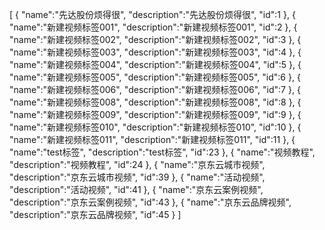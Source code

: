 [
	{
		"name":"先达股份烦得很",
		"description":"先达股份烦得很",
		"id":1
	},
	{
		"name":"新建视频标签001",
		"description":"新建视频标签001",
		"id":2
	},
	{
		"name":"新建视频标签002",
		"description":"新建视频标签002",
		"id":3
	},
	{
		"name":"新建视频标签003",
		"description":"新建视频标签003",
		"id":4
	},
	{
		"name":"新建视频标签004",
		"description":"新建视频标签004",
		"id":5
	},
	{
		"name":"新建视频标签005",
		"description":"新建视频标签005",
		"id":6
	},
	{
		"name":"新建视频标签006",
		"description":"新建视频标签006",
		"id":7
	},
	{
		"name":"新建视频标签008",
		"description":"新建视频标签008",
		"id":8
	},
	{
		"name":"新建视频标签009",
		"description":"新建视频标签009",
		"id":9
	},
	{
		"name":"新建视频标签010",
		"description":"新建视频标签010",
		"id":10
	},
	{
		"name":"新建视频标签011",
		"description":"新建视频标签011",
		"id":11
	},
	{
		"name":"test标签",
		"description":"test标签",
		"id":23
	},
	{
		"name":"视频教程",
		"description":"视频教程",
		"id":24
	},
	{
		"name":"京东云城市视频",
		"description":"京东云城市视频",
		"id":39
	},
	{
		"name":"活动视频",
		"description":"活动视频",
		"id":41
	},
	{
		"name":"京东云案例视频",
		"description":"京东云案例视频",
		"id":43
	},
	{
		"name":"京东云品牌视频",
		"description":"京东云品牌视频",
		"id":45
	}
]
